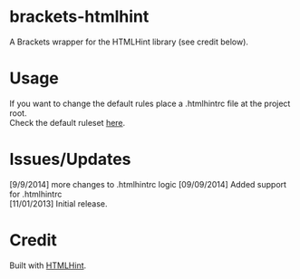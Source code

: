 brackets-htmlhint
=================

A Brackets wrapper for the HTMLHint library (see credit below).


Usage
=====
If you want to change the default rules place a .htmlhintrc file at the project root.  
Check the default ruleset [here](https://github.com/yaniswang/HTMLHint/wiki/Usage). 

Issues/Updates
=====
[9/9/2014] more changes to .htmlhintrc logic
[09/09/2014] Added support for .htmlhintrc  
[11/01/2013] Initial release.


Credit
=====
Built with [HTMLHint](http://htmlhint.com/). 